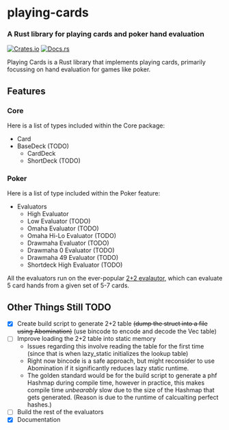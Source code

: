 # playing-cards
### A Rust library for playing cards and poker hand evaluation

[![Crates.io](https://img.shields.io/crates/v/playing-cards.svg)](https://crates.io/crates/playing-cards)
[![Docs.rs](https://img.shields.io/docsrs/playing-cards)](https://docs.rs/playing-cards/)

Playing Cards is a Rust library that implements playing cards, primarily focussing on hand evaluation for games like poker.

## Features

### Core

Here is a list of types included within the Core package:

- Card
- BaseDeck (TODO)
  - CardDeck
  - ShortDeck (TODO)

### Poker

Here is a list of type included within the Poker feature:

- Evaluators
  - High Evaluator
  - Low Evaluator (TODO)
  - Omaha Evaluator (TODO)
  - Omaha Hi-Lo Evaluator (TODO)
  - Drawmaha Evaluator (TODO)
  - Drawmaha 0 Evaluator (TODO)
  - Drawmaha 49 Evaluator (TODO)
  - Shortdeck High Evaluator (TODO)

All the evaluators run on the ever-popular [2+2 evalautor](https://github.com/tangentforks/XPokerEval/tree/master/XPokerEval.TwoPlusTwo),
which can evaluate 5 card hands from a given set of 5-7 cards.

## Other Things Still TODO

- [X] Create build script to generate 2+2 table ~~(dump the struct into a file using Abomination)~~ (use bincode to encode and decode the Vec table)
- [ ] Improve loading the 2+2 table into static memory
  - Issues regarding this involve reading the table for the first time (since that is when
  lazy_static initializes the lookup table)
  - Right now bincode is a safe approach, but might reconsider to use Abomination if it significantly
  reduces lazy static runtime.
  - The golden standard would be for the build script to generate a phf Hashmap during compile time,
  however in practice, this makes compile time *unbearably* slow due to the size of the Hashmap that
  gets generated. (Reason is due to the runtime of calcualting perfect hashes.)
- [ ] Build the rest of the evaluators
- [X] Documentation
